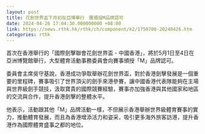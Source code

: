 ```yaml
---
layout: post
title: 花劍世界盃下月初在亞博舉行　獲頒授M品牌認可　
date: 2024-04-26 17:04:30.000000000 +08:00
link: https://news.rthk.hk/rthk/ch/component/k2/1750700-20240426.htm
categories: rthk
---
```


首次在香港舉行的「國際劍擊聯會花劍世界盃 - 中國香港」，將於5月1日至4日在亞洲博覽館舉行，大型體育活動事務委員會向賽事頒授「M」品牌認可。

委員會主席吳守基說，香港成功爭取舉辦花劍世界盃，對於香港劍擊發展是一個重要的里程碑，賽事吸引了世界頂尖的劍手來港參賽，讓中國香港代表隊能夠在主場與世界級劍手競技，汲取寶貴的國際競賽經驗，賽事亦加強香港與其他國家和地區的交流與合作，提升香港劍擊的整體水平。

他表示，活動跟其他「M」品牌活動一樣，不但展示香港舉辦世界級體育賽事的實力，推動體育發展，而且為香港增添活力和姿采，吸引更多海外旅客訪港，提升香港作為國際體育盛事之都的地位。

